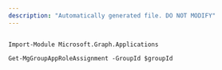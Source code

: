 ```yaml
---
description: "Automatically generated file. DO NOT MODIFY"
---
```


```powershellv1

Import-Module Microsoft.Graph.Applications

Get-MgGroupAppRoleAssignment -GroupId $groupId

```
